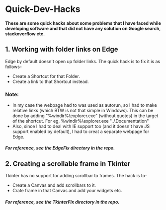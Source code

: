 # Quick-Dev-Hacks

#### These are some quick hacks about some problems that I have faced while developing software and that did not have any solution on Google search, stackoverflow etc.

## 1. Working with folder links on Edge

Edge by default doesn't open up folder links. The quick hack is to fix it is as follows-

- Create a Shortcut for that Folder.
- Create a link to that Shortcut instead.

### Note:

- In my case the webpage had to was used as autorun, so I had to make relative links (which BTW is not that simple in Windows). This can be done by adding "%windir%\explorer.exe" (without quotes) in the target of the shortcut. For eg, %windir%\explorer.exe "..\Documentation\"
- Also, since I had to deal with IE support too (and it doesn't have JS support enabled by default), I had to creat a separate webpage for Edge.

##### For reference, see the EdgeFix directory in the repo.

## 2. Creating a scrollable frame in Tkinter

Tkinter has no support for adding scrollbar to frames. The hack is to-

- Create a Canvas and add scrollbars to it.
- Crate frame in that Canvas and add your widgets etc.

##### For reference, see the TkinterFix directory in the repo.
